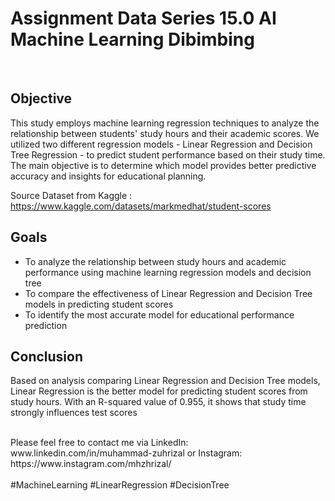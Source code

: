 # Assignment Data Series 15.0 AI Machine Learning Dibimbing
<br>    
         
## Objective
This study employs machine learning regression techniques to analyze the relationship between students' study hours and their academic scores. We utilized two different regression models - Linear Regression and Decision Tree Regression - to predict student performance based on their study time. The main objective is to determine which model provides better predictive accuracy and insights for educational planning.
    
Source Dataset from Kaggle : https://www.kaggle.com/datasets/markmedhat/student-scores
  
## Goals 
- To analyze the relationship between study hours and academic performance using machine learning regression models and decision tree
- To compare the effectiveness of Linear Regression and Decision Tree models in predicting student scores
- To identify the most accurate model for educational performance prediction

## Conclusion
Based on analysis comparing Linear Regression and Decision Tree models, Linear Regression is the better model for predicting student scores from study hours. With an R-squared value of 0.955, it shows that study time strongly influences test scores

<br>
Please feel free to contact me via LinkedIn: www.linkedin.com/in/muhammad-zuhrizal or Instagram: https://www.instagram.com/mhzhrizal/
<br>
<br>
#MachineLearning #LinearRegression #DecisionTree

